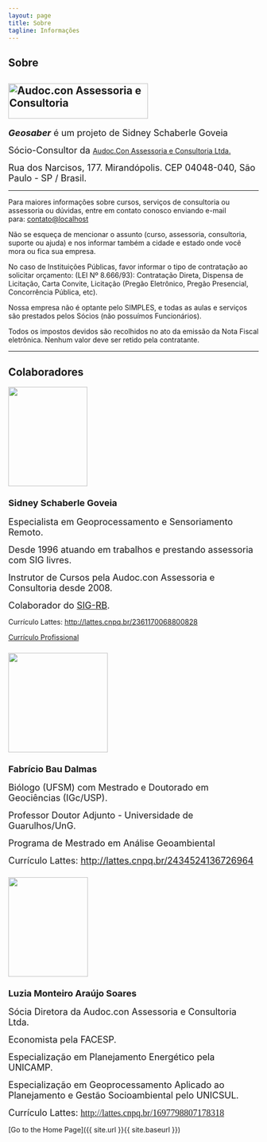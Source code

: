 ```yaml
---
layout: page
title: Sobre
tagline: Informações
---
```

## Sobre
<div class="sites-layout-tile sites-tile-name-content-1">
<h2><a href="http://www.audoc.com.br"><img class="alignnone" src="https://sites.google.com/site/geosaber/_/rsrc/1467129060200/Contato/audoc_logo.png" alt="Audoc.con Assessoria e Consultoria" width="281" height="71" border="0" /></a></h2>
<div>

<span style="font-size: large;"><em><strong>Geosaber</strong></em> é um projeto de Sidney Schaberle Goveia</span>

<span style="font-size: large;">Sócio-Consultor da </span><a href="http://www.audoc.com.br/" rel="nofollow">Audoc.Con Assessoria e Consultoria Ltda.</a>

<span style="font-size: large;">Rua dos Narcisos, 177. Mirandópolis. </span><span style="font-size: large;">CEP 04048-040, São Paulo - SP / Brasil.</span>

<hr />

</div>
Para maiores informações sobre cursos, serviços de consultoria ou assessoria ou dúvidas, entre em contato conosco enviando e-mail para: <a href="mailto:contato@localhost">contato@localhost</a>

Não se esqueça de mencionar o assunto (curso, assessoria, consultoria, suporte ou ajuda) e nos informar também a cidade e estado onde você mora ou fica sua empresa.

No caso de Instituições Públicas, favor informar o tipo de contratação ao solicitar orçamento: (LEI Nº 8.666/93): Contratação Direta, Dispensa de Licitação, Carta Convite, Licitação (Pregão Eletrônico, Pregão Presencial, Concorrência Pública, etc).

Nossa empresa não é optante pelo SIMPLES, e todas as aulas e serviços são prestados pelos Sócios (não possuímos Funcionários).

Todos os impostos devidos são recolhidos no ato da emissão da Nota Fiscal eletrônica. Nenhum valor deve ser retido pela contratante.

<hr />

<h2 dir="ltr">Colaboradores</h2>
</div>
<div class="sites-layout-tile sites-tile-name-footer">
<div dir="ltr">
<div>
<div><a href="https://sites.google.com/site/geosaber/Contato/servletrecuperafoto%20%281%29.gif?attredirects=0"><img src="https://sites.google.com/site/geosaber/_/rsrc/1467173759218/Contato/servletrecuperafoto%20%281%29.gif?height=200&amp;width=159" width="159" height="200" border="0" /></a></div>
<h3><span style="font-size: large;">Sidney Schaberle Goveia</span></h3>
<span style="font-size: large;">Especialista em Geoprocessamento e Sensoriamento Remoto.</span>

<span style="font-size: large;">Desde 1996 atuando em trabalhos e prestando assessoria com SIG livres.</span>

<span style="font-size: large;">Instrutor de Cursos pela Audoc.con Assessoria e Consultoria desde 2008.</span>

<span style="font-size: large;">Colaborador do <a href="http://www.sigrb.com.br/" target="_blank" rel="nofollow noopener">SIG-RB</a>.</span>

Currículo Lattes: <a href="http://lattes.cnpq.br/2361170068800828" target="_blank" rel="nofollow noopener">http://lattes.cnpq.br/2361170068800828</a>

<a href="https://sites.google.com/site/geosaber/Documentos/Curriculo" target="_blank" rel="noopener">Currículo Profissional</a>

</div>
<div>
<h3></h3>
<div><a href="https://sites.google.com/site/geosaber/Contato/servletrecuperafoto%20%282%29.gif?attredirects=0"><img src="https://sites.google.com/site/geosaber/_/rsrc/1467173814936/Contato/servletrecuperafoto%20%282%29.gif?height=200&amp;width=200" width="200" height="200" border="0" /></a></div>
<h3><span style="font-size: large;">Fabrício Bau Dalmas</span></h3>
<span style="font-size: large;">Biólogo (UFSM) com Mestrado e Doutorado em Geociências (IGc/USP).</span>

<span style="font-size: large;">Professor Doutor Adjunto - Universidade de Guarulhos/UnG.</span>

<span style="font-size: large;">Programa de Mestrado em Análise Geoambiental</span>

<span style="font-size: large;">Currículo Lattes: <a href="http://lattes.cnpq.br/2434524136726964" target="_blank" rel="nofollow noopener">http://lattes.cnpq.br/2434524136726964</a></span>

</div>
<div>
<h3></h3>
<div><a href="https://sites.google.com/site/geosaber/Contato/servletrecuperafoto%20%283%29.gif?attredirects=0"><img src="https://sites.google.com/site/geosaber/_/rsrc/1467173837069/Contato/servletrecuperafoto%20%283%29.gif?height=200&amp;width=160" width="160" height="200" border="0" /></a></div>
<h3><span style="font-size: large;">Luzia Monteiro Araújo Soares</span></h3>
<span style="font-size: large;">Sócia Diretora da Audoc.con Assessoria e Consultoria Ltda.</span>

<span style="font-size: large;">Economista pela FACESP.</span>

<span style="font-size: large;">Especialização em Planejamento Energético pela UNICAMP.</span>

<span style="font-size: large;">Especialização em Geoprocessamento Aplicado ao Planejamento e Gestão Socioambiental pelo UNICSUL.</span>

<span style="font-size: large;">Currículo Lattes: </span><span style="color: #333333; font-family: Georgia, 'Times New Roman', serif; font-size: large;"><a href="http://lattes.cnpq.br/1697798807178318" rel="nofollow">http://lattes.cnpq.br/1697798807178318</a></span>

</div>
</div>
</div>

[Go to the Home Page]({{ site.url }}{{ site.baseurl }})
